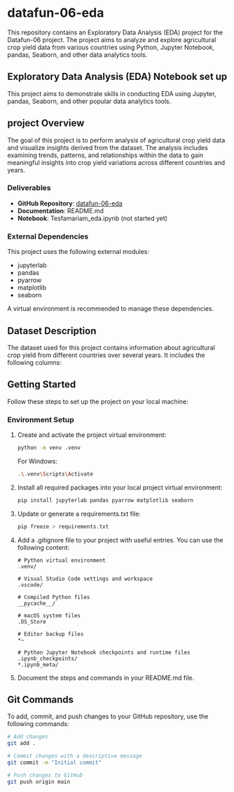 # datafun-06-eda

This repository contains an Exploratory Data Analysis (EDA) project for the Datafun-06 project. The project aims to analyze and explore agricultural crop yield data from various countries using Python, Jupyter Notebook, pandas, Seaborn, and other data analytics tools.

## Exploratory Data Analysis (EDA) Notebook set up

This project aims to demonstrate skills in conducting EDA using Jupyter, pandas, Seaborn, and other popular data analytics tools.

##  project Overview
The goal of this project is to perform analysis of agricultural crop yield data and visualize insights derived from the dataset. The analysis includes examining trends, patterns, and relationships within the data to gain meaningful insights into crop yield variations across different countries and years.

### Deliverables

- **GitHub Repository**: [datafun-06-eda](https://github.com/Tesfamariam100/datafun-06-eda.git)
- **Documentation**: README.md
- **Notebook**: Tesfamariam_eda.ipynb (not started yet)

### External Dependencies

This project uses the following external modules:

- jupyterlab
- pandas
- pyarrow
- matplotlib
- seaborn

A virtual environment is recommended to manage these dependencies.

## Dataset Description

The dataset used for this project contains information about agricultural crop yield from different countries over several years. It includes the following columns:

## Getting Started

Follow these steps to set up the project on your local machine:

### Environment Setup

1. Create and activate the project virtual environment:

    ```bash
    python -m venv .venv
    ```

    For Windows:

    ```bash
    .\.venv\Scripts\Activate
    ```

2. Install all required packages into your local project virtual environment:

    ```bash
    pip install jupyterlab pandas pyarrow matplotlib seaborn
    ```

3. Update or generate a requirements.txt file:

    ```bash
    pip freeze > requirements.txt
    ```

4. Add a .gitignore file to your project with useful entries. You can use the following content:

    ```plaintext
    # Python virtual environment
    .venv/

    # Visual Studio Code settings and workspace
    .vscode/

    # Compiled Python files
    __pycache__/

    # macOS system files
    .DS_Store

    # Editor backup files
    *~

    # Python Jupyter Notebook checkpoints and runtime files
    .ipynb_checkpoints/
    *.ipynb_meta/
    ```

5. Document the steps and commands in your README.md file.

## Git Commands

To add, commit, and push changes to your GitHub repository, use the following commands:

```bash
# Add changes
git add .

# Commit changes with a descriptive message
git commit -m "Initial commit"

# Push changes to GitHub
git push origin main
